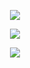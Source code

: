 <p align="center"><img src="https://imgur.com/SSqlnTP.png"/></p>
<p align="center">
  <img src="https://imgur.com/UzD0Pu1.png"/>
</p>

<p align="center"><img src="https://imgur.com/SSqlnTP.png"/></p>

